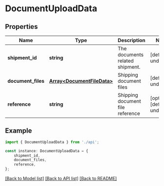 # DocumentUploadData


## Properties

Name | Type | Description | Notes
------------ | ------------- | ------------- | -------------
**shipment_id** | **string** | The documents related shipment. | [default to undefined]
**document_files** | [**Array&lt;DocumentFileData&gt;**](DocumentFileData.md) | Shipping document files | [default to undefined]
**reference** | **string** | Shipping document file reference | [optional] [default to undefined]

## Example

```typescript
import { DocumentUploadData } from './api';

const instance: DocumentUploadData = {
    shipment_id,
    document_files,
    reference,
};
```

[[Back to Model list]](../README.md#documentation-for-models) [[Back to API list]](../README.md#documentation-for-api-endpoints) [[Back to README]](../README.md)
